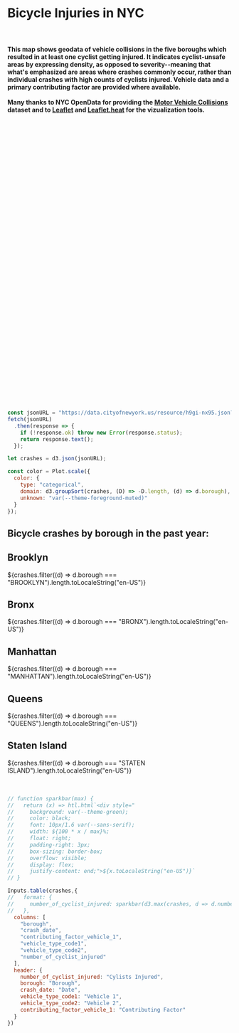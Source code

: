<!DOCTYPE html>
<html lang="en">
<head>
  <meta charset="UTF-8">
  <meta name="viewport" content="width=device-width, initial-scale=1.0">
  <title>NYC Bicycle Crash Heatmap</title>
     <h1>Bicycle Injuries in NYC</h1>
     <br>
     <h4>This map shows geodata of vehicle collisions in the five boroughs which resulted in at least one cyclist getting injured. It indicates cyclist-unsafe areas by expressing density, as opposed to severity--meaning that what's emphasized are areas where crashes commonly occur, rather than individual crashes with high counts of cyclists injured. Vehicle data and a primary contributing factor are provided where available. <br>
     <br>
     Many thanks to NYC OpenData for providing the <a href="https://data.cityofnewyork.us/Public-Safety/Motor-Vehicle-Collisions-Crashes/h9gi-nx95/about_data">Motor Vehicle Collisions</a> dataset and to <a href="https://leafletjs.com/">Leaflet</a> and <a href="https://github.com/Leaflet/Leaflet.heat">Leaflet.heat</a> for the vizualization tools. 
      </h4>
     <br>
     <br>
  <!-- Leaflet CSS -->
  <link rel="stylesheet" href="https://unpkg.com/leaflet@1.9.4/dist/leaflet.css" />

  <!-- Leaflet JS -->
  <script src="https://unpkg.com/leaflet@1.9.4/dist/leaflet.js"></script>

  <!-- Leaflet.heat JS -->
  <script src="https://unpkg.com/leaflet.heat/dist/leaflet-heat.js"></script>

  <style>
    /* Style for the map container */
    #map {
      width: 100%;
      height: 600px; /* Full-screen height */
    }
  </style>
</head>
<body>
  <!-- Map container -->
  <div id="map"></div>

  <script>
    // Initialize the Leaflet map
    const map = L.map('map').setView([40.7128, -73.9560], 12); // Centered on NYC

    // Add a base map layer (OpenStreetMap)
    L.tileLayer('https://{s}.tile.openstreetmap.org/{z}/{x}/{y}.png', {
      maxZoom: 18,
      attribution: '© OpenStreetMap contributors'
    }).addTo(map);

    // Fetch crash data from NYC Open Data API
    fetch("https://data.cityofnewyork.us/resource/h9gi-nx95.json?$query=SELECT%0A%20%20%60crash_date%60%2C%0A%20%20%60crash_time%60%2C%0A%20%20%60borough%60%2C%0A%20%20%60zip_code%60%2C%0A%20%20%60latitude%60%2C%0A%20%20%60longitude%60%2C%0A%20%20%60location%60%2C%0A%20%20%60on_street_name%60%2C%0A%20%20%60off_street_name%60%2C%0A%20%20%60cross_street_name%60%2C%0A%20%20%60number_of_persons_injured%60%2C%0A%20%20%60number_of_persons_killed%60%2C%0A%20%20%60number_of_pedestrians_injured%60%2C%0A%20%20%60number_of_pedestrians_killed%60%2C%0A%20%20%60number_of_cyclist_injured%60%2C%0A%20%20%60number_of_cyclist_killed%60%2C%0A%20%20%60number_of_motorist_injured%60%2C%0A%20%20%60number_of_motorist_killed%60%2C%0A%20%20%60contributing_factor_vehicle_1%60%2C%0A%20%20%60contributing_factor_vehicle_2%60%2C%0A%20%20%60contributing_factor_vehicle_3%60%2C%0A%20%20%60contributing_factor_vehicle_4%60%2C%0A%20%20%60contributing_factor_vehicle_5%60%2C%0A%20%20%60collision_id%60%2C%0A%20%20%60vehicle_type_code1%60%2C%0A%20%20%60vehicle_type_code2%60%2C%0A%20%20%60vehicle_type_code_3%60%2C%0A%20%20%60vehicle_type_code_4%60%2C%0A%20%20%60vehicle_type_code_5%60%0AWHERE%20%60number_of_cyclist_injured%60%20%3E%200%0AORDER%20BY%20%60crash_date%60%20DESC%20NULL%20LAST")
      .then(response => response.json())
      .then(data => {

        data.forEach(item => {
        if (item.latitude && item.longitude) {
          const marker = L.circleMarker([item.latitude, item.longitude], {
            radius: 15, // Invisible marker
            blur: 0,
            maxZoom: 17,
            fillOpacity: 0,
            opacity: 0,
            minOpacity: 0, // Make heatmap more visible at all zoom levels
          }).addTo(map);

          marker.bindTooltip(
            `<b>Cyclists Injured:</b> ${item.number_of_cyclist_injured}<br>
            <b>Date:</b> ${new Date(item.crash_date).toLocaleDateString('en-US')}<br>
            <b>Vehicle 1:</b> ${item.vehicle_type_code1 || 'N/A'}<br>
            <b>Vehicle 2:</b> ${item.vehicle_type_code2 || 'N/A'}<br>
            <b>Contributing Factor:</b> ${item.contributing_factor_vehicle_1 || 'N/A'}`,
            { direction: 'top', 
              offset: [0, -10], 
              opacity: 0.83 
            }
          );
        }
      });
      

        // Process the data to extract heatmap points
        const heatData = data
          .filter(row => row.latitude && row.longitude) // Ensure rows have valid coordinates
          .map(row => {
            const lat = parseFloat(row.latitude); // Latitude
            const lng = parseFloat(row.longitude); // Longitude
            const injuries = parseInt(row.number_of_cyclist_injured || 0); // Number of cyclists injured

            // Set intensity to 1 if there's at least one cyclist injured, else 0.1
            let intensity = injuries > 0 ? 1 : 1;

            return [lat, lng, intensity]; // Return as [lat, lng, intensity]
          });

        // Add a heatmap layer to the map
        const heatLayer = L.heatLayer(heatData, {
          radius: 10,  // Increase radius to make points larger
          blur: 5,     // Reduce blur for sharper heatmap
          maxZoom: 18, // Max zoom level for heatmap intensity
          minOpacity: 0.45 // Minimum opacity for better visibility
        });

        // Add the heat layer to the map
        heatLayer.addTo(map);
      })
      .catch(error => {
        console.error("Error fetching or processing the data:", error);
      });

      
  </script>
</body>
</html>


```js
const jsonURL = "https://data.cityofnewyork.us/resource/h9gi-nx95.json?$query=SELECT%0A%20%20%60crash_date%60%2C%0A%20%20%60crash_time%60%2C%0A%20%20%60borough%60%2C%0A%20%20%60zip_code%60%2C%0A%20%20%60latitude%60%2C%0A%20%20%60longitude%60%2C%0A%20%20%60location%60%2C%0A%20%20%60on_street_name%60%2C%0A%20%20%60off_street_name%60%2C%0A%20%20%60cross_street_name%60%2C%0A%20%20%60number_of_persons_injured%60%2C%0A%20%20%60number_of_persons_killed%60%2C%0A%20%20%60number_of_pedestrians_injured%60%2C%0A%20%20%60number_of_pedestrians_killed%60%2C%0A%20%20%60number_of_cyclist_injured%60%2C%0A%20%20%60number_of_cyclist_killed%60%2C%0A%20%20%60number_of_motorist_injured%60%2C%0A%20%20%60number_of_motorist_killed%60%2C%0A%20%20%60contributing_factor_vehicle_1%60%2C%0A%20%20%60contributing_factor_vehicle_2%60%2C%0A%20%20%60contributing_factor_vehicle_3%60%2C%0A%20%20%60contributing_factor_vehicle_4%60%2C%0A%20%20%60contributing_factor_vehicle_5%60%2C%0A%20%20%60collision_id%60%2C%0A%20%20%60vehicle_type_code1%60%2C%0A%20%20%60vehicle_type_code2%60%2C%0A%20%20%60vehicle_type_code_3%60%2C%0A%20%20%60vehicle_type_code_4%60%2C%0A%20%20%60vehicle_type_code_5%60%0AWHERE%20%60number_of_cyclist_injured%60%20%3E%200%0AORDER%20BY%20%60crash_date%60%20DESC%20NULL%20LAST"
fetch(jsonURL)
  .then(response => {
    if (!response.ok) throw new Error(response.status);
    return response.text();
  });

let crashes = d3.json(jsonURL);

```
```js
const color = Plot.scale({
  color: {
    type: "categorical",
    domain: d3.groupSort(crashes, (D) => -D.length, (d) => d.borough),
    unknown: "var(--theme-foreground-muted)"
  }
});
```

<div class="hero">
  <h2>
  
  Bicycle crashes by borough in the past year: </h2>
<!-- Cards with big numbers -->
</div>
<div class="grid grid-cols-4">
  <div class="grid-colspan-4 card"> 
    <h2>Brooklyn</h2>
    <span class="big">${crashes.filter((d) => d.borough === "BROOKLYN").length.toLocaleString("en-US")}</span>
  </div>
  <div class="grid-colspan-1 card">
    <h2>Bronx</h2>
    <span class="big">${crashes.filter((d) => d.borough === "BRONX").length.toLocaleString("en-US")}</span>
  </div>
  <div class="grid-colspan-1 card">
    <h2>Manhattan</h2>
     <span class="big">${crashes.filter((d) => d.borough === "MANHATTAN").length.toLocaleString("en-US")}</span>
  </div>
  <div class="grid-colspan-1 card">
    <h2>Queens</h2>
     <span class="big">${crashes.filter((d) => d.borough === "QUEENS").length.toLocaleString("en-US")}</span>
  </div>
  <div class="grid-colspan-1 card">
    <h2>Staten Island</h2>
     <span class="big">${crashes.filter((d) => d.borough === "STATEN ISLAND").length.toLocaleString("en-US")}</span>
  </div>
</div>
<br>
<br>

```js
// function sparkbar(max) {
//   return (x) => htl.html`<div style="
//     background: var(--theme-green);
//     color: black;
//     font: 10px/1.6 var(--sans-serif);
//     width: ${100 * x / max}%;
//     float: right;
//     padding-right: 3px;
//     box-sizing: border-box;
//     overflow: visible;
//     display: flex;
//     justify-content: end;">${x.toLocaleString("en-US")}`
// }

Inputs.table(crashes,{
//   format: {
//     number_of_cyclist_injured: sparkbar(d3.max(crashes, d => d.number_of_cyclist_injured))
//   },
  columns: [
    "borough",
    "crash_date",
    "contributing_factor_vehicle_1",
    "vehicle_type_code1",
    "vehicle_type_code2",
    "number_of_cyclist_injured"
  ],
  header: {
    number_of_cyclist_injured: "Cylists Injured",
    borough: "Borough",
    crash_date: "Date",
    vehicle_type_code1: "Vehicle 1",
    vehicle_type_code2: "Vehicle 2",
    contributing_factor_vehicle_1: "Contributing Factor"
  }
})
```